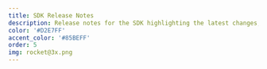 ```yaml
---
title: SDK Release Notes
description: Release notes for the SDK highlighting the latest changes, updates, and warnings.
color: '#D2E7FF'
accent_color: '#85BEFF'
order: 5
img: rocket@3x.png
---
```

